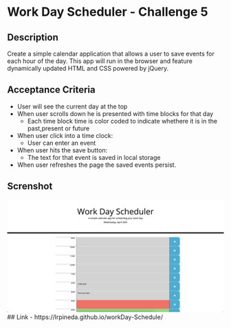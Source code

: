# Work Day Scheduler - Challenge 5
## Description 
Create a simple calendar application that allows a user to save events for each hour of the day. This app will run in the browser and feature dynamically updated HTML and CSS powered by jQuery.
## Acceptance Criteria
- User will see the current day at the top
- When user scrolls down he is presented with time blocks for that day
    - Each time block time is color coded to indicate whethere it is in the past,present or future
- When user click into a time clock:
    - User can enter an event
- When user hits the save button:
    - The text for that event is saved in local storage
- When user refreshes the page the saved events persist.
## Screnshot
<img width="1920" alt="Screen Shot" src="./assets/images/Screen Shot.png">
## Link
- https://lrpineda.github.io/workDay-Schedule/
